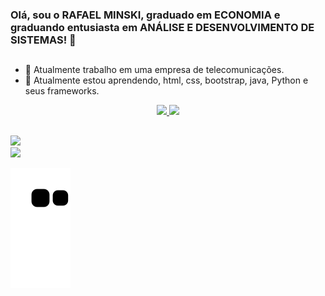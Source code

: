 ### Olá, sou o RAFAEL MINSKI, graduado em ECONOMIA e graduando entusiasta em ANÁLISE E DESENVOLVIMENTO DE SISTEMAS! 👋
##



- 🔭 Atualmente trabalho em uma empresa de telecomunicações.
- 🌱 Atualmente estou aprendendo, html, css, bootstrap, java, Python e seus frameworks.

<div align="center">
  <a href="https://github.com/rafaelminski">
  <img height="180em" src="https://github-readme-stats.vercel.app/api?username=rafaelminski&show_icons=true&theme=dracula&include_all_commits=true&count_private=true"/>
  <img height="180em" src="https://github-readme-stats.vercel.app/api/top-langs/?username=rafaelminski&layout=compact&langs_count=7&theme=dracula"/>
</div>

  ##
  
  <div>
    
   <a href = "mailto:rafael.minski57@gmail.com"><img src="https://img.shields.io/badge/-Gmail-%23333?style=for-the-badge&logo=gmail&logoColor=white" target="_blank"></a>  
 <a href="https://www.linkedin.com/in/rafael-minski-b41301218" target="_blank"><img src="https://img.shields.io/badge/-LinkedIn-%230077B5?style=for-the-badge&logo=linkedin&logoColor=white" target="_blank"></a>    
    
    
  ![Snake animation](https://github.com/rafaelminski/rafaelminski/blob/output/github-contribution-grid-snake.svg)    
    
  </div>
